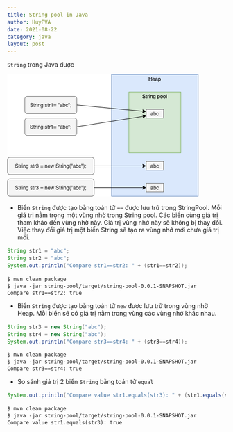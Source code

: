 ```yaml
---
title: String pool in Java
author: HuyPVA
date: 2021-08-22
category: java
layout: post
---
```


`String` trong Java được 

![StringPool](../assets/images/string_pool.png)

- Biến `String` được tạo bằng toán tử `==` được lưu trữ trong StringPool. Mỗi giá trị nằm trong một vùng nhờ trong String pool. Các biến cùng giá trị tham khảo đến vùng nhờ này.
Giá trị vùng nhớ này sẽ không bị thay đổi. Việc thay đổi giá trị một biến String sẽ tạo ra vùng nhớ mới chưa giá trị mới.

```java
String str1 = "abc";
String str2 = "abc";
System.out.println("Compare str1==str2: " + (str1==str2));
``` 
```shell
$ mvn clean package
$ java -jar string-pool/target/string-pool-0.0.1-SNAPSHOT.jar
Compare str1==str2: true
````
- Biến `String` được tạo bằng toán tử `new` được lưu trữ trong vùng nhờ Heap. Mỗi biến sẽ có giá trị nằm trong vùng các vùng nhớ khác nhau.
```java
String str3 = new String("abc");
String str4 = new String("abc");
System.out.println("Compare str3==str4: " + (str3==str4));
``` 
```shell
$ mvn clean package
$ java -jar string-pool/target/string-pool-0.0.1-SNAPSHOT.jar
Compare str3==str4: true
````

- So sánh giá trị 2 biến `String` bằng toán tử `equal`
```java
System.out.println("Compare value str1.equals(str3): " + (str1.equals(str3)));
```
```shell script
$ mvn clean package
$ java -jar string-pool/target/string-pool-0.0.1-SNAPSHOT.jar
Compare value str1.equals(str3): true
```` 

[1]: https://pages.github.com